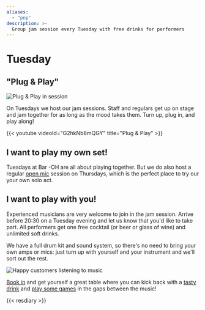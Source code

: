 ```yaml
---
aliases:
  - "pnp"
description: >-
  Group jam session every Tuesday with free drinks for performers
---
```


# Tuesday

## "Plug & Play"

![Plug & Play in session](images/plugandplay.jpeg)

On Tuesdays we host our jam sessions.  Staff and regulars get up on
stage and jam together for as long as the mood takes them.  Turn up,
plug in, and play along!

{{< youtube videoId="G2hkNb8mQGY" title="Plug & Play" >}}

## I want to play my own set!

Tuesdays at Bar -OH are all about playing together.  But
we do also host a regular [open mic](../thursday/index.md) session on
Thursdays, which is the perfect place to try our your own solo act.

## I want to play with you!

Experienced musicians are very welcome to join in the jam session.
Arrive before 20:30 on a Tuesday evening and let us know that you'd
like to take part.  All performers get one free cocktail (or beer or
glass of wine) and unlimited soft drinks.

We have a full drum kit and sound system, so there's no need to bring
your own amps or mics: just turn up with yourself and your instrument
and we'll sort out the rest.

![Happy customers listening to music](images/snug.jpeg)

[Book in](#resdiary) and get yourself a great table where you can kick
back with a [tasty drink](../menu/index.md) and [play some
games](../games/index.md) in the gaps between the music!

{{< resdiary >}}
